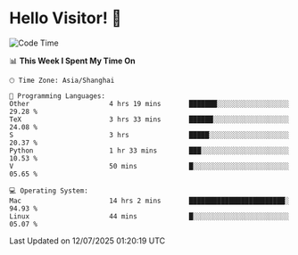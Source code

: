 # Hello Visitor! 👋

<!--START_SECTION:waka-->
![Code Time](http://img.shields.io/badge/Code%20Time-252%20hrs%2010%20mins-blue)

📊 **This Week I Spent My Time On** 

```text
🕑︎ Time Zone: Asia/Shanghai

💬 Programming Languages: 
Other                    4 hrs 19 mins       ███████░░░░░░░░░░░░░░░░░░   29.28 % 
TeX                      3 hrs 33 mins       ██████░░░░░░░░░░░░░░░░░░░   24.08 % 
S                        3 hrs               █████░░░░░░░░░░░░░░░░░░░░   20.37 % 
Python                   1 hr 33 mins        ███░░░░░░░░░░░░░░░░░░░░░░   10.53 % 
V                        50 mins             █░░░░░░░░░░░░░░░░░░░░░░░░   05.65 % 

💻 Operating System: 
Mac                      14 hrs 2 mins       ████████████████████████░   94.93 % 
Linux                    44 mins             █░░░░░░░░░░░░░░░░░░░░░░░░   05.07 % 
```


 Last Updated on 12/07/2025 01:20:19 UTC
<!--END_SECTION:waka-->
